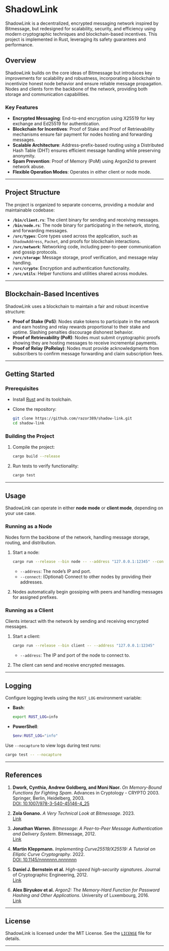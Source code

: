 # ShadowLink

ShadowLink is a decentralized, encrypted messaging network inspired by Bitmessage, but redesigned for scalability, security, and efficiency using modern cryptographic techniques and blockchain-based incentives. This project is implemented in Rust, leveraging its safety guarantees and performance.

## Overview

ShadowLink builds on the core ideas of Bitmessage but introduces key improvements for scalability and robustness, incorporating a blockchain to incentivize honest node behavior and ensure reliable message propagation. Nodes and clients form the backbone of the network, providing both storage and communication capabilities.

### Key Features

- **Encrypted Messaging**: End-to-end encryption using X25519 for key exchange and Ed25519 for authentication.
- **Blockchain for Incentives**: Proof of Stake and Proof of Retrievability mechanisms ensure fair payment for nodes hosting and forwarding messages.
- **Scalable Architecture**: Address-prefix-based routing using a Distributed Hash Table (DHT) ensures efficient message handling while preserving anonymity.
- **Spam Prevention**: Proof of Memory (PoM) using Argon2id to prevent network abuse.
- **Flexible Operation Modes**: Operates in either client or node mode.

---

## Project Structure

The project is organized to separate concerns, providing a modular and maintainable codebase:

- **`/bin/client.rs`**: The client binary for sending and receiving messages.
- **`/bin/node.rs`**: The node binary for participating in the network, storing, and forwarding messages.
- **`/src/types`**: Core types used across the application, such as `ShadowAddress`, `Packet`, and proofs for blockchain interactions.
- **`/src/network`**: Networking code, including peer-to-peer communication and gossip protocols.
- **`/src/storage`**: Message storage, proof verification, and message relay handling.
- **`/src/crypto`**: Encryption and authentication functionality.
- **`/src/utils`**: Helper functions and utilities shared across modules.

---

## Blockchain-Based Incentives

ShadowLink uses a blockchain to maintain a fair and robust incentive structure:

- **Proof of Stake (PoS)**: Nodes stake tokens to participate in the network and earn hosting and relay rewards proportional to their stake and uptime. Slashing penalties discourage dishonest behavior.
- **Proof of Retrievability (PoR)**: Nodes must submit cryptographic proofs showing they are hosting messages to receive incremental payments.
- **Proof of Relay (PoRelay)**: Nodes must provide acknowledgments from subscribers to confirm message forwarding and claim subscription fees.

---

## Getting Started

### Prerequisites

- Install [Rust](https://www.rust-lang.org/) and its toolchain.
- Clone the repository:

  ```bash
  git clone https://github.com/razor389/shadow-link.git
  cd shadow-link
  ```

### Building the Project

1. Compile the project:

   ```bash
   cargo build --release
   ```

2. Run tests to verify functionality:

   ```bash
   cargo test
   ```

---

## Usage

ShadowLink can operate in either **node mode** or **client mode**, depending on your use case.

### Running as a Node

Nodes form the backbone of the network, handling message storage, routing, and distribution.

1. Start a node:

   ```bash
   cargo run --release --bin node -- --address "127.0.0.1:12345" --connect "127.0.0.1:12346"
   ```

   - `--address`: The node’s IP and port.
   - `--connect`: (Optional) Connect to other nodes by providing their addresses.

2. Nodes automatically begin gossiping with peers and handling messages for assigned prefixes.

### Running as a Client

Clients interact with the network by sending and receiving encrypted messages.

1. Start a client:

   ```bash
   cargo run --release --bin client -- --address "127.0.0.1:12345"
   ```

   - `--address`: The IP and port of the node to connect to.

2. The client can send and receive encrypted messages.

---

## Logging

Configure logging levels using the `RUST_LOG` environment variable:

- **Bash**:

  ```bash
  export RUST_LOG=info
  ```

- **PowerShell**:

  ```powershell
  $env:RUST_LOG="info"
  ```

Use `--nocapture` to view logs during test runs:

```bash
cargo test -- --nocapture
```

---

## References

1. **Dwork, Cynthia, Andrew Goldberg, and Moni Naor.** *On Memory-Bound Functions for Fighting Spam*. Advances in Cryptology - CRYPTO 2003. Springer, Berlin, Heidelberg, 2003.  
   [DOI: 10.1007/978-3-540-45146-4_25](https://doi.org/10.1007/978-3-540-45146-4_25)

2. **Zola Gonano.** *A Very Technical Look at Bitmessage*. 2023.  
   [Link](https://zolagonano.github.io/blog/posts/a-very-technical-look-at-bitmessage)

3. **Jonathan Warren.** *Bitmessage: A Peer-to-Peer Message Authentication and Delivery System*. Bitmessage, 2012.  
   [Link](https://bitmessage.org/bitmessage.pdf)

4. **Martin Kleppmann.** *Implementing Curve25519/X25519: A Tutorial on Elliptic Curve Cryptography*. 2022.  
   [DOI: 10.1145/nnnnnnn.nnnnnnn](https://doi.org/10.1145/nnnnnnn.nnnnnnn)

5. **Daniel J. Bernstein et al.** *High-speed high-security signatures*. Journal of Cryptographic Engineering, 2012.  
   [Link](https://cr.yp.to/papers.html#ed25519)

6. **Alex Biryukov et al.** *Argon2: The Memory-Hard Function for Password Hashing and Other Applications*. University of Luxembourg, 2016.  
   [Link](https://www.cryptolux.org/index.php/Argon2)

---

## License

ShadowLink is licensed under the MIT License. See the [`LICENSE`](./LICENSE) file for details.

---
